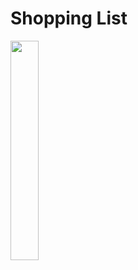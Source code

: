 # Shopping List
<img src='https://github.com/roshanbhatta/Activity-Lifecycle-and-State/blob/shopping_list_challange/ShoppingListChallange.gif' width = '30%'>
